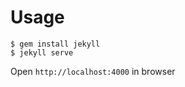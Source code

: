 
Usage
=========

    $ gem install jekyll
    $ jekyll serve

Open `http://localhost:4000` in browser